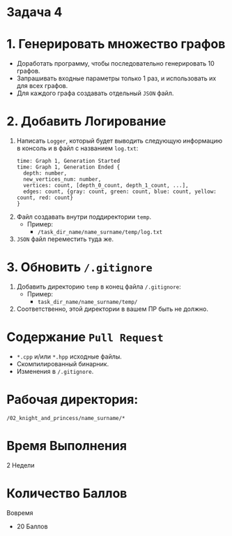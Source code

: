 # Задача 4

# 1. Генерировать множество графов

- Доработать программу, чтобы последовательно генерировать 10 графов.
- Запрашивать входные параметры только 1 раз, и использовать их для всех графов.
- Для каждого графа создавать отдельный `JSON` файл.

# 2. Добавить Логирование

1. Написать `Logger`, который будет выводить следующую информацию в консоль и в файл с названием `log.txt`:
    ```
    time: Graph 1, Generation Started
    time: Graph 1, Generation Ended {
      depth: number,
      new_vertices_num: number,
      vertices: count, [depth_0_count, depth_1_count, ...],
      edges: count, {gray: count, green: count, blue: count, yellow: count, red: count}
    }
    ```
1. Файл создавать внутри поддиректории `temp`.
    - Пример:
      - `/task_dir_name/name_surname/temp/log.txt`
1. `JSON` файл переместить туда же.

# 3. Обновить `/.gitignore`

1. Добавить директорию `temp` в конец файла `/.gitignore`:
    - Пример:
      - `task_dir_name/name_surname/temp/`
1. Соответственно, этой директории в вашем ПР быть не должно.

# Содержание `Pull Request`

- `*.cpp` и/или `*.hpp` исходные файлы.
- Скомпилированный бинарник.
- Изменения в `/.gitignore`.

# Рабочая директория:

`/02_knight_and_princess/name_surname/*`

# Время Выполнения

2 Недели

# Количество Баллов

Вовремя
- 20 Баллов
